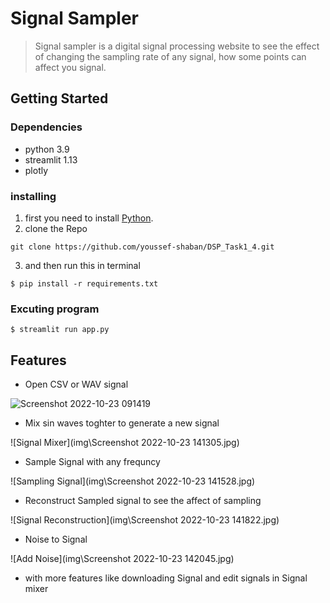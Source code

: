 # Signal Sampler

> Signal sampler is a digital signal processing website to see the effect of changing the sampling rate of any signal, how some points can affect you signal.

## Getting Started

### Dependencies

- python 3.9
- streamlit 1.13
- plotly

### installing

1. first you need to install
   [Python](https://www.python.org/downloads/).
2. clone the Repo

```
git clone https://github.com/youssef-shaban/DSP_Task1_4.git
```

3. and then run this in terminal

```
$ pip install -r requirements.txt
```

### Excuting program

```
$ streamlit run app.py
```

## Features

- Open CSV or WAV signal

![Screenshot 2022-10-23 091419](https://user-images.githubusercontent.com/85808789/197392085-44e394e9-4089-423a-bbc3-c740c7a4acf2.jpg)



- Mix sin waves toghter to generate a new signal

![Signal Mixer](img\Screenshot 2022-10-23 141305.jpg)

- Sample Signal with any frequncy

![Sampling Signal](img\Screenshot 2022-10-23 141528.jpg)

- Reconstruct Sampled signal to see the affect of sampling

![Signal Reconstruction](img\Screenshot 2022-10-23 141822.jpg)

- Noise to Signal

![Add Noise](img\Screenshot 2022-10-23 142045.jpg)

- with more features like downloading Signal and edit signals in Signal mixer
